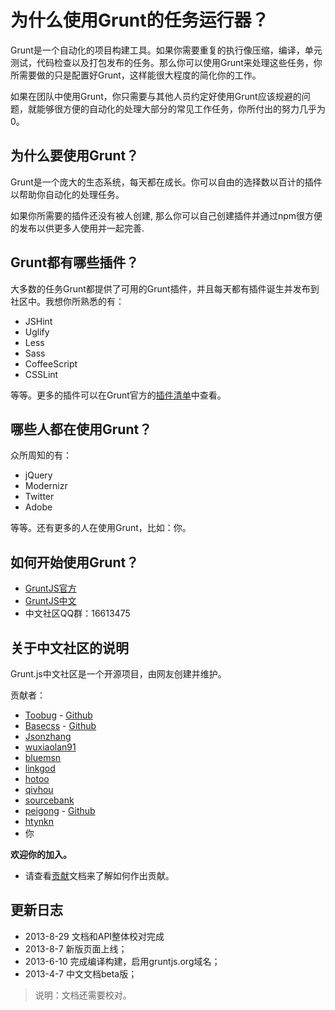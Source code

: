 
# 为什么使用Grunt的任务运行器？

Grunt是一个自动化的项目构建工具。如果你需要重复的执行像压缩，编译，单元测试，代码检查以及打包发布的任务。那么你可以使用Grunt来处理这些任务，你所需要做的只是配置好Grunt，这样能很大程度的简化你的工作。

如果在团队中使用Grunt，你只需要与其他人员约定好使用Grunt应该规避的问题，就能够很方便的自动化的处理大部分的常见工作任务，你所付出的努力几乎为0。

## 为什么要使用Grunt？

Grunt是一个庞大的生态系统，每天都在成长。你可以自由的选择数以百计的插件以帮助你自动化的处理任务。

如果你所需要的插件还没有被人创建, 那么你可以自己创建插件并通过npm很方便的发布以供更多人使用并一起完善. 

## Grunt都有哪些插件？

大多数的任务Grunt都提供了可用的Grunt插件，并且每天都有插件诞生并发布到社区中。我想你所熟悉的有：

+ JSHint
+ Uglify
+ Less
+ Sass
+ CoffeeScript
+ CSSLint

等等。更多的插件可以在Grunt官方的[插件清单](http://gruntjs.com/plugins)中查看。

## 哪些人都在使用Grunt？

众所周知的有：

+ jQuery
+ Modernizr
+ Twitter
+ Adobe

等等。还有更多的人在使用Grunt，比如：你。

## 如何开始使用Grunt？

+ [GruntJS官方](http://www.gruntjs.com/)
+ [GruntJS中文](http://www.gruntjs.org/)
+ 中文社区QQ群：16613475

## 关于中文社区的说明

Grunt.js中文社区是一个开源项目，由网友创建并维护。

贡献者：

+ [Toobug](http://www.toobug.net/) - [Github](https://github.com/TooooBug)
+ [Basecss](http://www.basecss.net/) - [Github](https://github.com/basestyle)
+ [Jsonzhang](https://github.com/Jsonzhang)
+ [wuxiaolan91](https://github.com/wuxiaolan91)
+ [bluemsn](https://github.com/bluemsn)
+ [linkgod](https://github.com/linkgod)
+ [hotoo](https://github.com/hotoo)
+ [qivhou](https://github.com/qivhou)
+ [sourcebank](https://github.com/sourcebank)
+ [peigong](http://www.peigong.tk) - [Github](https://github.com/peigong)
+ [htynkn](https://github.com/htynkn)
+ 你

**欢迎你的加入。**

+ 请查看[贡献](contributing.html)文档来了解如何作出贡献。

## 更新日志

+ 2013-8-29 文档和API整体校对完成
+ 2013-8-7  新版页面上线；
+ 2013-6-10 完成编译构建，启用gruntjs.org域名；
+ 2013-4-7  中文文档beta版；

> 说明：文档还需要校对。
